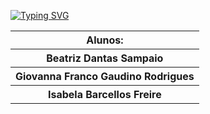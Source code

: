 [![Typing SVG](https://readme-typing-svg.herokuapp.com?font=Fira+Code&pause=1000&color=F7862E&width=435&lines=Checkpoint:+%2B+Web+%2B+Development)](https://git.io/typing-svg)

<table>
          <tr>
            <th>Alunos:</th>
          </tr>
          <tr>
            <th>Beatriz Dantas Sampaio</th>
          </tr>
          <tr>
            <th>Giovanna Franco Gaudino Rodrigues</th>
          </tr>
          <tr>
            <th>Isabela Barcellos Freire</th>
          </tr>
        </table>